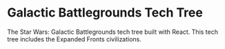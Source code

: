# Galactic Battlegrounds Tech Tree

The Star Wars: Galactic Battlegrounds tech tree built with React. This tech tree includes the Expanded Fronts civilizations. 
